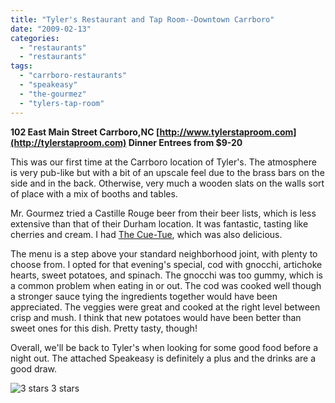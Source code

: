 ```yaml
---
title: "Tyler's Restaurant and Tap Room--Downtown Carrboro"
date: "2009-02-13"
categories:
  - "restaurants"
  - "restaurants"
tags:
  - "carrboro-restaurants"
  - "speakeasy"
  - "the-gourmez"
  - "tylers-tap-room"
---
```


**102 East Main Street Carrboro,NC [http://www.tylerstaproom.com](http://tylerstaproom.com) Dinner Entrees from $9-20**

This was our first time at the Carrboro location of Tyler's. The atmosphere is very pub-like but with a bit of an upscale feel due to the brass bars on the side and in the back. Otherwise, very much a wooden slats on the walls sort of place with a mix of booths and tables.

Mr. Gourmez tried a Castille Rouge beer from their beer lists, which is less extensive than that of their Durham location. It was fantastic, tasting like cherries and cream. I had [The Cue-Tue](http://www.thegourmez.com/gourmez/cocktails/review.php?id=18&type=), which was also delicious.

The menu is a step above your standard neighborhood joint, with plenty to choose from. I opted for that evening's special, cod with gnocchi, artichoke hearts, sweet potatoes, and spinach. The gnocchi was too gummy, which is a common problem when eating in or out. The cod was cooked well though a stronger sauce tying the ingredients together would have been appreciated. The veggies were great and cooked at the right level between crisp and mush. I think that new potatoes would have been better than sweet ones for this dish. Pretty tasty, though!

Overall, we'll be back to Tyler's when looking for some good food before a night out. The attached Speakeasy is definitely a plus and the drinks are a good draw.




<div class="caption">

![3 stars](http://s3.amazonaws.com/thegourmez-wpmedia/2009/02/rating_chicken11.gif "rating_chicken11") 3 stars</div>

